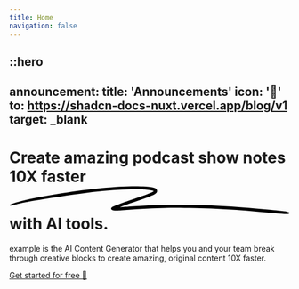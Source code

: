```yaml
---
title: Home
navigation: false
---
```


::hero
---
announcement:
  title: 'Announcements'
  icon: '🎉'
  to: https://shadcn-docs-nuxt.vercel.app/blog/v1
  target: _blank
---

<div class="flex h-screen justify-center items-center dark:bg-slate-800">
    <div class="mx-auto mt-10 flex justify-center px-4 sm:mt-12 sm:px-6 md:mt-16 lg:mt-20 lg:px-8">
        <div class="text-center ">
            <h1
                class="text-4xl font-extrabold tracking-tight text-gray-900 dark:text-slate-200 sm:text-5xl md:text-6xl">
                <span class="block xl:inline"><span class="mb-1 block">Create amazing</span>
                <span class="bg-gradient-to-r from-indigo-400 to-pink-600 bg-clip-text text-transparent">
                    podcast show notes
                </span>
                </span>
                <div class="mt-2">10X faster
                    <span class="relative mt-3 whitespace-nowrap text-blue-600"><svg aria-hidden="true" viewBox="0 0 418 42"
                        class="absolute top-3/4 left-0 right-0 m-auto h-[0.58em] w-fit fill-pink-400/50"
                        preserveAspectRatio="none">
                        <path
                            d="M203.371.916c-26.013-2.078-76.686 1.963-124.73 9.946L67.3 12.749C35.421 18.062 18.2 21.766 6.004 25.934 1.244 27.561.828 27.778.874 28.61c.07 1.214.828 1.121 9.595-1.176 9.072-2.377 17.15-3.92 39.246-7.496C123.565 7.986 157.869 4.492 195.942 5.046c7.461.108 19.25 1.696 19.17 2.582-.107 1.183-7.874 4.31-25.75 10.366-21.992 7.45-35.43 12.534-36.701 13.884-2.173 2.308-.202 4.407 4.442 4.734 2.654.187 3.263.157 15.593-.78 35.401-2.686 57.944-3.488 88.365-3.143 46.327.526 75.721 2.23 130.788 7.584 19.787 1.924 20.814 1.98 24.557 1.332l.066-.011c1.201-.203 1.53-1.825.399-2.335-2.911-1.31-4.893-1.604-22.048-3.261-57.509-5.556-87.871-7.36-132.059-7.842-23.239-.254-33.617-.116-50.627.674-11.629.54-42.371 2.494-46.696 2.967-2.359.259 8.133-3.625 26.504-9.81 23.239-7.825 27.934-10.149 28.304-14.005.417-4.348-3.529-6-16.878-7.066Z">
                        </path>
                    </svg>
                    <span class="relative">with AI tools.</span>
                    </span>
                </div>
            </h1>
            <p class="mx-auto mt-3 max-w-xl text-lg text-gray-500 dark:text-slate-400 sm:mt-5 md:mt-5">
                example is the AI Content Generator
                that helps you and your team break through creative blocks to create amazing, original content 10X
                faster.
            </p>
            <div class="mt-5 sm:mt-8 sm:flex sm:justify-center">
                <div class="rounded-md shadow"><a
                        class="flex w-full items-center justify-center rounded-md border border-transparent bg-blue-600 px-8 py-3 text-base font-medium text-white hover:bg-blue-700 md:py-4 md:px-10 md:text-lg"
                        href="#">Get started for free 🚀
                    </a>
                </div>
            </div>
        </div>
    </div>
</div>



